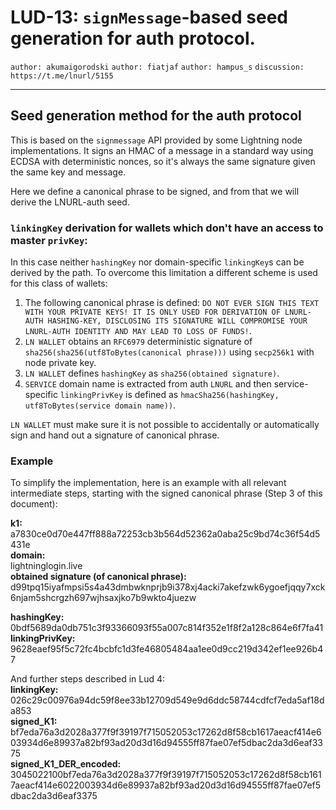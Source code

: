 LUD-13: `signMessage`-based seed generation for auth protocol.
====================================================

`author: akumaigorodski` `author: fiatjaf` `author: hampus_s` `discussion: https://t.me/lnurl/5155`

---

## Seed generation method for the auth protocol

This is based on the `signmessage` API provided by some Lightning node implementations. It signs an HMAC of a message in a standard way using ECDSA with deterministic nonces, so it's always the same signature given the same key and message.

Here we define a canonical phrase to be signed, and from that we will derive the LNURL-auth seed.

### `linkingKey` derivation for wallets which don't have an access to master `privKey`:

In this case neither `hashingKey` nor domain-specific `linkingKey`s can be derived by the path. To overcome this limitation a different scheme is used for this class of wallets:

1. The following canonical phrase is defined: `DO NOT EVER SIGN THIS TEXT WITH YOUR PRIVATE KEYS! IT IS ONLY USED FOR DERIVATION OF LNURL-AUTH HASHING-KEY, DISCLOSING ITS SIGNATURE WILL COMPROMISE YOUR LNURL-AUTH IDENTITY AND MAY LEAD TO LOSS OF FUNDS!`.
2. `LN WALLET` obtains an `RFC6979` deterministic signature of `sha256(sha256(utf8ToBytes(canonical phrase)))` using `secp256k1` with node private key.
3. `LN WALLET` defines `hashingKey` as `sha256(obtained signature)`.
4. `SERVICE` domain name is extracted from auth `LNURL` and then service-specific `linkingPrivKey` is defined as `hmacSha256(hashingKey, utf8ToBytes(service domain name))`.

`LN WALLET` must make sure it is not possible to accidentally or automatically sign and hand out a signature of canonical phrase.

### Example
To simplify the implementation, here is an example with all relevant intermediate steps, starting with the signed canonical phrase (Step 3 of this document):

**k1:**  
a7830ce0d70e447ff888a72253cb3b564d52362a0aba25c9bd74c36f54d5431e  
**domain:**  
lightninglogin.live  
**obtained signature (of canonical phrase):**  
d99tpq15iyafmpsi5s4a43dmbwknprjb9i378xj4acki7akefzwk6ygoefjqqy7xck6njam5shcrgzh697wjhsaxjko7b9wkto4juezw

**hashingKey:**  
0bdf5689da0db751c3f93366093f55a007c814f352e1f8f2a128c864e6f7fa41  
**linkingPrivKey:**  
9628eaef95f5c72fc4bcbfc1d3fe46805484aa1ee0d9cc219d342ef1ee926b47

And further steps described in Lud 4:  
**linkingKey:**  
026c29c00976a94dc59f8ee33b12709d549e9d6ddc58744cdfcf7eda5af18da853  
**signed_K1:**  
bf7eda76a3d2028a377f9f39197f715052053c17262d8f58cb1617aeacf414e603934d6e89937a82bf93ad20d3d16d94555ff87fae07ef5dbac2da3d6eaf3375  
**signed_K1_DER_encoded:**  
3045022100bf7eda76a3d2028a377f9f39197f715052053c17262d8f58cb1617aeacf414e6022003934d6e89937a82bf93ad20d3d16d94555ff87fae07ef5dbac2da3d6eaf3375
